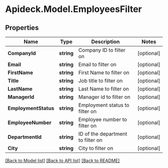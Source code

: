 # Apideck.Model.EmployeesFilter

## Properties

Name | Type | Description | Notes
------------ | ------------- | ------------- | -------------
**CompanyId** | **string** | Company ID to filter on | [optional] 
**Email** | **string** | Email to filter on | [optional] 
**FirstName** | **string** | First Name to filter on | [optional] 
**Title** | **string** | Job title to filter on | [optional] 
**LastName** | **string** | Last Name to filter on | [optional] 
**ManagerId** | **string** | Manager id to filter on | [optional] 
**EmploymentStatus** | **string** | Employment status to filter on | [optional] 
**EmployeeNumber** | **string** | Employee number to filter on | [optional] 
**DepartmentId** | **string** | ID of the department to filter on | [optional] 
**City** | **string** | City to filter on | [optional] 

[[Back to Model list]](../README.md#documentation-for-models) [[Back to API list]](../README.md#documentation-for-api-endpoints) [[Back to README]](../README.md)

